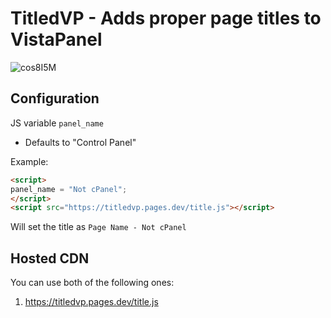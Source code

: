 # TitledVP - Adds proper page titles to VistaPanel
![cos8I5M](https://github.com/SpookyServices/TitledVP/assets/88220209/e15ada77-5088-4d2c-9573-734a015ac4ca)

## Configuration
JS variable `panel_name`
 - Defaults to "Control Panel"

Example:

```html
<script>
panel_name = "Not cPanel";
</script>
<script src="https://titledvp.pages.dev/title.js"></script>
```
Will set the title as `Page Name - Not cPanel`

## Hosted CDN
You can use both of the following ones:
1. https://titledvp.pages.dev/title.js
